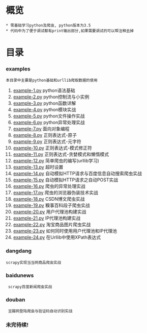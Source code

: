 # 概览

    * 零基础学习python及爬虫, python版本为3.5
    * 代码中为了便于调试都有print输出部分,如果需要调试的可以帮注释去掉
    
# 目录

### examples 
   
    本目录中主要是python基础和urllib爬取数据的使用
   
   1. [example-1.py](https://github.com/gaoyaqiu/python-spider/blob/master/examples/example-1.py) python语法基础
   2. [example-2.py](https://github.com/gaoyaqiu/python-spider/blob/master/examples/example-2.py) python控制流与小实例
   3. [example-3.py](https://github.com/gaoyaqiu/python-spider/blob/master/examples/example-3.py) python函数详解
   4. [example-4.py](https://github.com/gaoyaqiu/python-spider/blob/master/examples/example-4.py) python模块实战
   5. [example-5.py](https://github.com/gaoyaqiu/python-spider/blob/master/examples/example-5.py) python文件操作实战
   6. [example-6.py](https://github.com/gaoyaqiu/python-spider/blob/master/examples/example-6.py) python异常处理实战
   7. [example-7.py](https://github.com/gaoyaqiu/python-spider/blob/master/examples/example-7.py) 面向对象编程
   8. [example-8.py](https://github.com/gaoyaqiu/python-spider/blob/master/examples/example-8.py) 正则表达式-原子
   9. [example-9.py](https://github.com/gaoyaqiu/python-spider/blob/master/examples/example-9.py) 正则表达式-元字符
   10. [example-10.py](https://github.com/gaoyaqiu/python-spider/blob/master/examples/example-10.py) 正则表达式-模式修正符
   11. [example-11.py](https://github.com/gaoyaqiu/python-spider/blob/master/examples/example-11.py) 正则表达式-贪婪模式和懒惰模式
   12. [example-12.py](https://github.com/gaoyaqiu/python-spider/blob/master/examples/example-12.py) 简单爬虫的编写(urllib学习)
   13. [example-13.py](https://github.com/gaoyaqiu/python-spider/blob/master/examples/example-13.py) 超时设置
   14. [example-14.py](https://github.com/gaoyaqiu/python-spider/blob/master/examples/example-14.py) 自动模拟HTTP请求与百度信息自动搜索爬虫实战
   15. [example-15.py](https://github.com/gaoyaqiu/python-spider/blob/master/examples/example-15.py) 自动模拟HTTP请求之自动POST实战
   16. [example-16.py](https://github.com/gaoyaqiu/python-spider/blob/master/examples/example-16.py) 爬虫的异常处理实战
   17. [example-17.py](https://github.com/gaoyaqiu/python-spider/blob/master/examples/example-17.py) 爬虫的浏览器伪装技术实战
   18. [example-18.py](https://github.com/gaoyaqiu/python-spider/blob/master/examples/example-18.py) CSDN博文爬虫实战
   19. [example-19.py](https://github.com/gaoyaqiu/python-spider/blob/master/examples/example-19.py) 糗事百科段子爬虫实战
   20. [example-20.py](https://github.com/gaoyaqiu/python-spider/blob/master/examples/example-20.py) 用户代理池构建实战
   21. [example-21.py](https://github.com/gaoyaqiu/python-spider/blob/master/examples/example-21.py) IP代理池构建实战
   22. [example-22.py](https://github.com/gaoyaqiu/python-spider/blob/master/examples/example-22.py) 淘宝商品图片爬虫实战
   23. [example-23.py](https://github.com/gaoyaqiu/python-spider/blob/master/examples/example-23.py) 如何同时使用用户代理池和IP代理池
   24. [example-24.py](https://github.com/gaoyaqiu/python-spider/blob/master/examples/example-24.py) 在Urllib中使用XPath表达式

### dangdang 
    scrapy实现当当网商品爬虫实战
### baidunews     
     scrapy百度新闻爬虫实战
### douban     
     豆瓣网登陆爬虫与验证码自动识别实战
    
### 未完待续!
    
    
    
    
    
    


